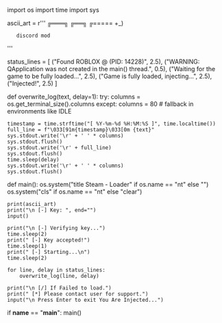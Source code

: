 import os
import time
import sys

ascii_art = r'''
   ╔═══╗    ╔══╗    ╔===== +_)


       discord mod
'''

status_lines = [
    ("Found ROBLOX @ (PID: 14228)", 2.5),
    ("WARNING: QApplication was not created in the main() thread.", 0.5),
    ("Waiting for the game to be fully loaded...", 2.5),
    ("Game is fully loaded, injecting...", 2.5),
    ("Injected!", 2.5)
]

def overwrite_log(text, delay=1):
    try:
        columns = os.get_terminal_size().columns
    except:
        columns = 80  # fallback in environments like IDLE

    timestamp = time.strftime("[ %Y-%m-%d %H:%M:%S ]", time.localtime())
    full_line = f"\033[91m{timestamp}\033[0m {text}"
    sys.stdout.write('\r' + ' ' * columns)
    sys.stdout.flush()
    sys.stdout.write('\r' + full_line)
    sys.stdout.flush()
    time.sleep(delay)
    sys.stdout.write('\r' + ' ' * columns)
    sys.stdout.flush()

def main():
    os.system("title Steam - Loader" if os.name == "nt" else "")
    os.system("cls" if os.name == "nt" else "clear")
    
    print(ascii_art)
    print("\n [-] Key: ", end="")
    input()
    
    print("\n [-] Verifying key...")
    time.sleep(2)
    print(" [-] Key accepted!")
    time.sleep(1)
    print(" [-] Starting...\n")
    time.sleep(2)
    
    for line, delay in status_lines:
        overwrite_log(line, delay)
    
    print("\n [/] If Failed to load.")
    print(" [*] Please contact user for support.")
    input("\n Press Enter to exit You Are Injected...")

if __name__ == "__main__":
    main()
